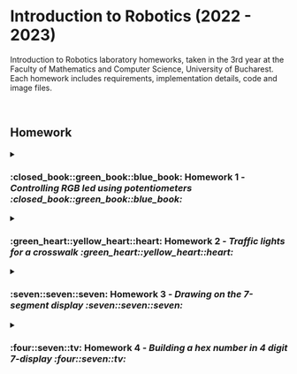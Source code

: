 # Introduction to Robotics (2022 - 2023)
Introduction to Robotics laboratory homeworks, taken in the 3rd year at the Faculty of Mathematics and Computer Science, University of Bucharest. Each homework includes requirements, implementation details, code and image files.

<br>

## Homework
<details>
  <summary>
    <b> <h3> :closed_book::green_book::blue_book: Homework 1 - <i> Controlling RGB led using potentiometers :closed_book::green_book::blue_book: </i> </h3> </b>
  </summary>
  
  ---
  
  ### Task requirements
  
<ul>
  <li><b>Components</b>: RGB led (1 minimum), potentiometers (3 minimum), resistors and wires (per logic)</li>
  <li><b>Technical Task</b>: Use a separat potentiometer to control each color of the RGB led (<b>R</b>ed, <b>G</b>reen and <b>B</b>lue). The control must be done with </b>digital electronics</b>.</li>
</ul> 

  ---

  ### Pictures of the setup
  
  <img src ="https://i.imgur.com/x1Uiysn.jpg" alt="Picture 1 - Controlling RGB led using potentiometers" style="width: 480px; height: 360px;"/>
  <img src ="https://i.imgur.com/u4WvUqu.jpg" alt="Picture 2 - Controlling RGB led using potentiometers" style="width: 480px; height: 360px;"/>
  <img src ="https://i.imgur.com/KkWl6Fi.jpg" alt="Picture 3 - Controlling RGB led using potentiometers" style="width: 480px; height: 360px;"/>
  <img src ="https://i.imgur.com/5WkeNwB.jpg" alt="Picture 4 - Controlling RGB led using potentiometers" style="width: 480px; height: 360px;"/>
 
  ---
  
  ### Video
  <a href="http://www.youtube.com/watch?feature=player_embedded&v=-FrS52ZmgYk" target="_blank"><img src="http://img.youtube.com/vi/-FrS52ZmgYk/0.jpg" alt="Video - Controlling RGB led using potentiometers" width="480" height="360" border="10"></a>

---

</details>

<details>
  <summary>
    <b> <h3> :green_heart::yellow_heart::heart: Homework 2 - <i> Traffic lights for a crosswalk :green_heart::yellow_heart::heart: </i> </h3> </b>
  </summary>
  
  ---
  
  ### Task requirements
  
<ul>
  <li><b>Components</b>: 5 LEDs, 1 button, 1 buzzer, resistors and wires (per logic)</li>
  <li><b>Technical Task</b>: Building the traffic lights for a crosswalk using 2 LEDs to represent the traffic lights for people (red and green) and 3 LEDs to represent the traffic lights for cars (red, yellow and green).
  
  **The system has the following states:**
  1. **State 1** (default, reinstated after state 4 ends): green light for cars,
red light for people, no sounds. Duration: indefinite, changed by
pressing the button.
2. **State 2** (initiated by counting down 8 seconds after a button press):
the light should be yellow for cars, red for people and no sounds.
Duration: 3 seconds.
3. **State 3** (initiated after state 2 ends): red for cars, green for people
and a beeping sound from the buzzer at a constant interval. Duration:
8 seconds.
4. **State 4** (initiated after state 3 ends): red for cars, blinking green
for people and a beeping sound from the buzzer, at a constant interval,
faster than the beeping in state 3. This state should last 4
seconds.
  </li>
</ul> 

  ---

  ### Pictures of the setup
  
  <img src ="https://i.imgur.com/CUIfB7L.jpg" alt="Picture 1 - Traffic lights for a crosswalk" style="width: 480px; height: 360px;"/>
  <img src ="https://i.imgur.com/OVHloTe.jpg" alt="Picture 2 - Traffic lights for a crosswalk" style="width: 480px; height: 360px;"/>
  <img src ="https://i.imgur.com/7dJZcMp.jpg" alt="Picture 3 - Traffic lights for a crosswalk" style="width: 480px; height: 360px;"/>
 
  ---
  ### Video
  <a href="http://www.youtube.com/watch?feature=player_embedded&v=1RqH47JnsUs" target="_blank"><img src="http://img.youtube.com/vi/1RqH47JnsUs/0.jpg" alt="Video - Traffic lights for a crosswalk" width="480" height="360" border="10"></a>

---
</details>

<details>
  <summary>
    <b> <h3> :seven::seven::seven: Homework 3 - <i> Drawing on the 7-segment display :seven::seven::seven: </i> </h3> </b>
  </summary>
  
  ---
  
  ### Task requirements
  
<ul>
  <li><b>Components</b>: 1 7-segment display, 1 button, 1 joystick, resistors and wires (per logic)</li>
  <li><b>Technical Task</b>: Control the position of the segment and "draw" on the display using the joystick.
  
  **The system has the following states:**
  1. **State 1** (default, but also initiated after a button press in State 2):
  Current position blinking. The joystick can be used to move from one position to the neighbors. Short pressing of the button toggles state 2. Long pressing the button in state 1 resets the entire display by turning all the segments OFF and moving from the current position to the decimal point.
2. **State 2** (initiated after a button press in State 1):
The current segment stops blinking, adopting the state of the segment before selection (ON or OFF). Toggling the X axis should change the segment state from ON to OFF or from OFF to ON. Clicking on the joystick should save the segment state and exit back to state 1.
  </li>
</ul> 

<b>Possible movements</b>:
| Current segment | UP  | DOWN | LEFT | RIGHT |
|-----------------|-----|------|------|-------|
| a               | N/A | g    | f    | b     |
| b               | a   | g    | f    | N/A   |
| c               | g   | d    | e    | dp    |
| d               | g   | N/A  | e    | c     |
| e               | g   | d    | N/A  | c     |
| f               | a   | g    | N/A  | b     |
| g               | a   | d    | N/A  | N/A   |
| dp              | N/A | N/A  | c    | N/A   |
  ---

  ### Pictures of the setup
  
  <img src ="https://i.imgur.com/cXHN0bn.jpg" alt="Picture 1 - Drawing on the 7-segment display" style="width: 480px; height: 360px;"/>
  <img src ="https://i.imgur.com/VBTUKkL.jpg" alt="Picture 2 - Drawing on the 7-segment display" style="width: 480px; height: 360px;"/>
  <img src ="https://i.imgur.com/ZzNt7pO.jpg" alt="Picture 3 - Drawing on the 7-segment display" style="width: 480px; height: 360px;"/>
 
  ---
  ### Video
  <a href="https://www.youtube.com/watch?v=Fd4zxVryrGY&list=LL&index=1&ab_channel=AlinaVoiculescu" target="_blank"><img src="http://img.youtube.com/vi/Fd4zxVryrGY/0.jpg" alt="Video - Drawing on the 7-segment display" width="480" height="360" border="10"></a>

---
</details>


<details>
  <summary>
    <b> <h3> :four::seven::tv: Homework 4 - <i> Building a hex number in 4 digit 7-display :four::seven::tv: </i> </h3> </b>
  </summary>
  
  ---
  
  ### Task requirements
  
<ul>
  <li><b>Components</b>: a joystick, a 4 digit 7-segment display, a 74hc595 shift
register</li>
  <li><b>Technical Task</b>: Use the joystick to move through the 4 digit 7-segment displays digits, press the button to lock in on the current digit and use the other axis to increment or decrement the number. Keep the button pressed to reset all the digit values and the current position to the first digit in the first state.
  
  **The system has the following states:**
  1. **State 1**: a joystick axis can be used to cycle through the 4 digits; using the other axis does nothing. A blinking decimal point shows the current digit position. When pressing the button, the selected digit will be locked in and the program will enter in the second state.
2. **State 2**: in this state, the decimal point stays always on, no longer blinking and the axis that cycles through the 4 digits can be no longer used. Instead, using the other axis, the number on the current digit can be incremented and decremented IN HEX (aka from 0 to F). Pressing the button again returns to the previous state.
3. **Reset**: toggled by long pressing the button only in the first state. When resetting, all the digits go back to 0 and the current position is set to the first (rightmost) digit, in the first state.
  </li>
</ul> 

  ---

  ### Pictures of the setup
  
  <img src ="https://i.imgur.com/yxmYtBn.jpg" alt="Picture 1 - Building a hex number in 4 digit 7-display" style="width: 360px; height: 480px;"/>
  <img src ="https://imgur.com/W2JihMU.jpg" alt="Picture 2 - Building a hex number in 4 digit 7-display" style="width: 360px; height: 480px;"/>
  <img src ="https://i.imgur.com/Zxklf2Y.jpg" alt="Picture 3 - Building a hex number in 4 digit 7-display" style="width: 360px; height: 480px;"/>
 
  ---
  ### Video
  <a href="https://www.youtube.com/watch?v=A91C275eRAI&list=LL&index=1&ab_channel=AlinaVoiculescu" target="_blank"><img src="http://img.youtube.com/vi/A91C275eRAI/0.jpg" alt="Video - Drawing on the 7-segment display" width="480" height="360" border="10"></a>

---
</details>